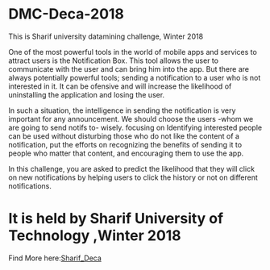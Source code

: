 # DMC-Deca-2018
This is Sharif university datamining challenge, Winter 2018


One of the most powerful tools in the world of mobile apps and services to attract users is the Notification Box. This tool allows the user to communicate with the user and can bring him into the app. But there are always potentially powerful tools; sending a notification to a user who is not interested in it.
It can be ofensive and will increase the likelihood of uninstalling the application and losing the user.


In such a situation, the intelligence in sending the notification is very important for any announcement. We should choose the users -whom we are going to send notifs to- wisely.
focusing on Identifying interested people can be used without disturbing those who do not like the content of a notification, put the efforts on recognizing the benefits of sending it to people who matter that content, and encouraging them to use the app.

In this challenge, you are asked to predict the likelihood that they will click on new notifications by helping users to click the history or not on different notifications.


# It is held by Sharif University of Technology ,Winter 2018
  Find More here:[Sharif_Deca](http://deca.pushe.co/)


